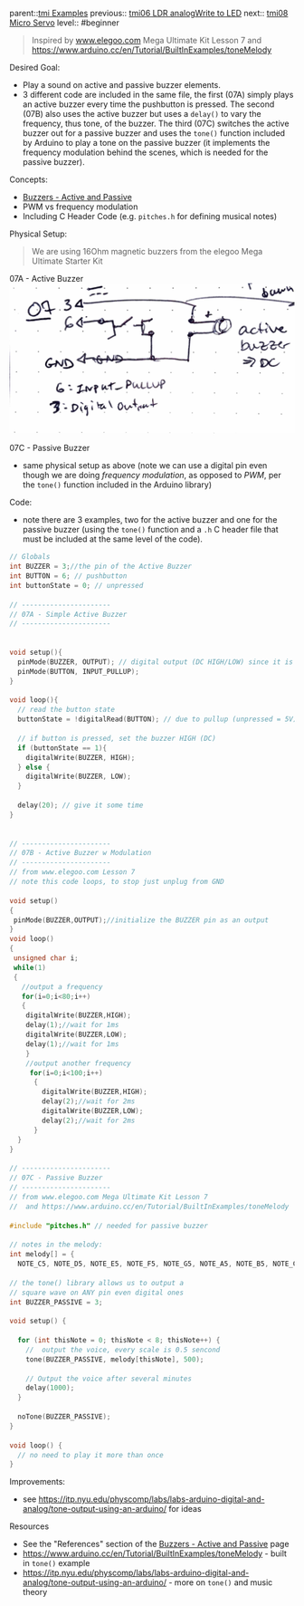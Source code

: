 parent::[tmi Examples](../../../tmi%20Examples.md)
previous:: [tmi06 LDR analogWrite to LED](tmi06%20LDR%20analogWrite%20to%20LED.md)
next:: [tmi08 Micro Servo](Personal%20Folders/that_marouk_ish/tmi08%20Micro%20Servo.md)
level:: #beginner

> Inspired by www.elegoo.com Mega Ultimate Kit Lesson 7 and https://www.arduino.cc/en/Tutorial/BuiltInExamples/toneMelody

Desired Goal:
- Play a sound on active and passive buzzer elements.
- 3 different code are included in the same file, the first (07A) simply plays an active buzzer every time the pushbutton is pressed. The second (07B) also uses the active buzzer but uses a `delay()` to vary the frequency, thus tone, of the buzzer. The third (07C) switches the active buzzer out for a passive buzzer and uses the `tone()` function included by Arduino to play a tone on the passive buzzer (it implements the frequency modulation behind the scenes, which is needed for the passive buzzer). 

Concepts:
- [Buzzers - Active and Passive](../../../Buzzers%20-%20Active%20and%20Passive.md)
- PWM vs frequency modulation
- Including C Header Code (e.g. `pitches.h` for defining musical notes)

Physical Setup:

> We are using 16Ohm magnetic buzzers from the elegoo Mega Ultimate Starter Kit

07A - Active Buzzer
![](attachments/img07-setup.JPG)

07C - Passive Buzzer
- same physical setup as above (note we can use a digital pin even though we are doing _frequency modulation_, as opposed to _PWM_, per the `tone()` function included in the Arduino library)

Code:
- note there are 3 examples, two for the active buzzer and one for the passive buzzer (using the `tone()` function and a `.h` C header file that must be included at the same level of the code). 

``` c
// Globals
int BUZZER = 3;//the pin of the Active Buzzer
int BUTTON = 6; // pushbutton
int buttonState = 0; // unpressed

// ----------------------
// 07A - Simple Active Buzzer
// ----------------------


void setup(){
  pinMode(BUZZER, OUTPUT); // digital output (DC HIGH/LOW) since it is an active buzzer
  pinMode(BUTTON, INPUT_PULLUP);
}

void loop(){
  // read the button state
  buttonState = !digitalRead(BUTTON); // due to pullup (unpressed = 5V), logic is reversed

  // if button is pressed, set the buzzer HIGH (DC)
  if (buttonState == 1){
    digitalWrite(BUZZER, HIGH);
  } else {
    digitalWrite(BUZZER, LOW);
  }

  delay(20); // give it some time
}


// ----------------------
// 07B - Active Buzzer w Modulation
// ----------------------
// from www.elegoo.com Lesson 7
// note this code loops, to stop just unplug from GND

void setup()
{
 pinMode(BUZZER,OUTPUT);//initialize the BUZZER pin as an output
}
void loop()
{
 unsigned char i;
 while(1)
 {
   //output a frequency
   for(i=0;i<80;i++)
   {
    digitalWrite(BUZZER,HIGH);
    delay(1);//wait for 1ms
    digitalWrite(BUZZER,LOW);
    delay(1);//wait for 1ms
    }
    //output another frequency
     for(i=0;i<100;i++)
      {
        digitalWrite(BUZZER,HIGH);
        delay(2);//wait for 2ms
        digitalWrite(BUZZER,LOW);
        delay(2);//wait for 2ms
      }
  }
} 

// ----------------------
// 07C - Passive Buzzer
// ----------------------
// from www.elegoo.com Mega Ultimate Kit Lesson 7
//  and https://www.arduino.cc/en/Tutorial/BuiltInExamples/toneMelody

#include "pitches.h" // needed for passive buzzer
 
// notes in the melody:
int melody[] = {
  NOTE_C5, NOTE_D5, NOTE_E5, NOTE_F5, NOTE_G5, NOTE_A5, NOTE_B5, NOTE_C6};

// the tone() library allows us to output a 
// square wave on ANY pin even digital ones  
int BUZZER_PASSIVE = 3; 
 
void setup() {
 
  for (int thisNote = 0; thisNote < 8; thisNote++) {
    //  output the voice, every scale is 0.5 sencond
    tone(BUZZER_PASSIVE, melody[thisNote], 500);
  
    // Output the voice after several minutes
    delay(1000);
  }

  noTone(BUZZER_PASSIVE);
}

void loop() {  
  // no need to play it more than once
} 
```

Improvements:
- see https://itp.nyu.edu/physcomp/labs/labs-arduino-digital-and-analog/tone-output-using-an-arduino/ for ideas

Resources
- See the "References" section of the [Buzzers - Active and Passive](../../../Buzzers%20-%20Active%20and%20Passive.md) page
- https://www.arduino.cc/en/Tutorial/BuiltInExamples/toneMelody - built in `tone()` example
- https://itp.nyu.edu/physcomp/labs/labs-arduino-digital-and-analog/tone-output-using-an-arduino/ - more on `tone()` and music theory